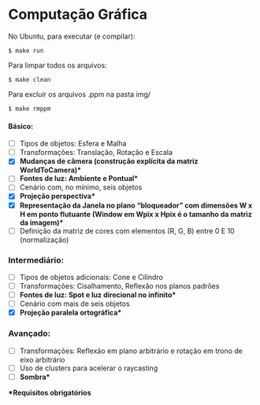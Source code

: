 # Computação Gráfica

No Ubuntu, para executar (e compilar):
```
$ make run
```
Para limpar todos os arquivos:
```
$ make clean
```
Para excluir os arquivos .ppm na pasta img/
```
$ make rmppm
```
#### Básico:
- [ ] Tipos de objetos: Esfera e Malha
- [ ] Transformações: Translação, Rotação e Escala
- [X] __Mudanças de câmera (construção explícita da matriz WorldToCamera)*__
- [ ] __Fontes de luz: Ambiente e Pontual*__
- [ ] Cenário com, no mínimo, seis objetos
- [X] __Projeção perspectiva*__
- [X] __Representação da Janela no plano “bloqueador” com dimensões W x H em ponto flutuante (Window em Wpix x Hpix é o tamanho da matriz da imagem)*__
- [ ] Definição da matriz de cores com elementos (R, G, B) entre 0 E 10 (normalização)

### Intermediário:
- [ ] Tipos de objetos adicionais: Cone e Cilindro
- [ ] Transformações: Cisalhamento, Reflexão nos planos padrões
- [ ] __Fontes de luz: Spot e luz direcional no infinito*__
- [ ] Cenário com mais de seis objetos
- [X] __Projeção paralela ortográfica*__

### Avançado:
- [ ] Transformações: Reflexão em plano arbitrário e rotação em trono de eixo arbitrário
- [ ] Uso de clusters para acelerar o raycasting
- [ ] __Sombra*__

__*Requisitos obrigatórios__
